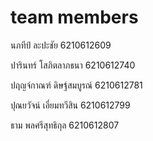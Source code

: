 # team members
<p>นภทีป์       ละปะชัย       6210612609</p>
<p>ปารินทร์      โสภิตลาภธนา  6210612740</p>
<p>ปฤญจ์กาณฑ์  ดิษฐ์สมบูรณ์    6210612781</p>
<p>ปุณยวัจน์     เอี่ยมทวีสิน     6210612799</p>
<p>ธาม         พลศรีสุทธิกุล   6210612807</p>
